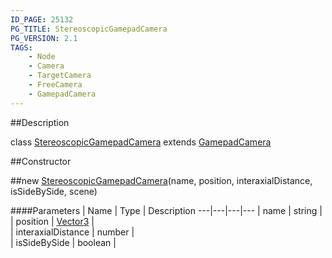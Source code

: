 ```yaml
---
ID_PAGE: 25132
PG_TITLE: StereoscopicGamepadCamera
PG_VERSION: 2.1
TAGS:
    - Node
    - Camera
    - TargetCamera
    - FreeCamera
    - GamepadCamera
---
```

##Description

class [StereoscopicGamepadCamera](/classes/2.2/StereoscopicGamepadCamera) extends [GamepadCamera](/classes/2.2/GamepadCamera)



##Constructor

##new [StereoscopicGamepadCamera](/classes/2.2/StereoscopicGamepadCamera)(name, position, interaxialDistance, isSideBySide, scene)



####Parameters
 | Name | Type | Description
---|---|---|---
 | name | string |  
 | position | [Vector3](/classes/2.2/Vector3) |  
 | interaxialDistance | number |  
 | isSideBySide | boolean |  
